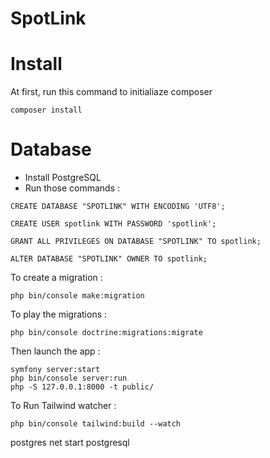 # SpotLink


# Install

At first, run this command to initialiaze composer
```
composer install
```

# Database

- Install PostgreSQL
- Run those commands :
```
CREATE DATABASE "SPOTLINK" WITH ENCODING 'UTF8';

CREATE USER spotlink WITH PASSWORD 'spotlink';

GRANT ALL PRIVILEGES ON DATABASE "SPOTLINK" TO spotlink;

ALTER DATABASE "SPOTLINK" OWNER TO spotlink;
```

To create a migration :
```
php bin/console make:migration
```

To play the migrations :
```
php bin/console doctrine:migrations:migrate
```

Then launch the app :

```
symfony server:start
php bin/console server:run
php -S 127.0.0.1:8000 -t public/
```

To Run Tailwind watcher :

```
php bin/console tailwind:build --watch
```

postgres
net start postgresql